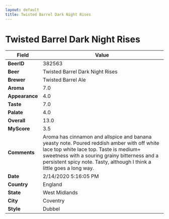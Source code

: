 ```yaml
---
layout: default
title: Twisted Barrel Dark Night Rises
---
```


# Twisted Barrel Dark Night Rises

| Field         | Value     |
|---------------|-----------|
| **BeerID** | 382563 |
| **Beer** | Twisted Barrel Dark Night Rises |
| **Brewer** | Twisted Barrel Ale |
| **Aroma** | 7.0 |
| **Appearance** | 4.0 |
| **Taste** | 7.0 |
| **Palate** | 4.0 |
| **Overall** | 13.0 |
| **MyScore** | 3.5 |
| **Comments** | Aroma has cinnamon and allspice and banana yeasty note. Poured reddish amber with off white lace top white lace top. Taste is medium+ sweetness with a souring grainy bitterness and a persistent spicy note. Tasty, although I think a little goes a long way. |
| **Date** | 2/14/2020 5:16:05 PM |
| **Country** | England |
| **State** | West Midlands |
| **City** | Coventry |
| **Style** | Dubbel |
